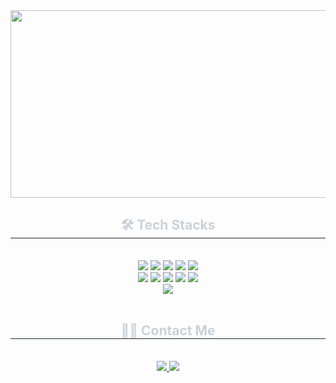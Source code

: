 <div align="center">

  <a href="https://www.gitanimals.org/en_US?utm_medium=image&utm_source=seoyunch&utm_content=farm">
    <img
      src="https://render.gitanimals.org/farms/seoyunch"
      width="600"
      height="300"
    />
  </a>

  <h2 style="border-bottom: 1px solid #21262d; color: #c9d1d9;">🛠️ Tech Stacks</h2>
  <br>

  <div align="center">
    <img src="https://img.shields.io/badge/C-A8B9CC?style=flat&logo=C&logoColor=white">
    <img src="https://img.shields.io/badge/Github-181717?style=flat&logo=Github&logoColor=white">
    <img src="https://img.shields.io/badge/Figma-F24E1E?style=flat&logo=Figma&logoColor=white">
    <img src="https://img.shields.io/badge/Java-007396?style=flat&logo=Java&logoColor=white">
    <img src="https://img.shields.io/badge/MySQL-4479A1?style=flat&logo=MySQL&logoColor=white">
    <br>
    <img src="https://img.shields.io/badge/MongoDB-47A248?style=flat&logo=MongoDB&logoColor=white">
    <img src="https://img.shields.io/badge/Notion-000000?style=flat&logo=Notion&logoColor=white">
    <img src="https://img.shields.io/badge/Python-3776AB?style=flat&logo=Python&logoColor=white">
    <img src="https://img.shields.io/badge/Spring Boot-6DB33F?style=flat&logo=Spring Boot&logoColor=white">
    <img src="https://img.shields.io/badge/Discord-5865F2?style=flat&logo=Discord&logoColor=white">
    <br>
    <img src="https://img.shields.io/badge/Android-3DDC84?style=flat&logo=Android&logoColor=white">
  </div>

  <br>

  <h2 style="border-bottom: 1px solid #21262d; color: #c9d1d9;">🧑‍💻 Contact Me</h2>
  <br>

  <div align="center">
    <a href="https://www.instagram.com/sbdjtlhc">
      <img src="https://img.shields.io/badge/Instagram-E4405F?style=flat&logo=Instagram&logoColor=white">
    </a>
    <a href="mailto:djfkeh12@gmail.com">
      <img src="https://img.shields.io/badge/Gmail-EA4335?style=flat&logo=Gmail&logoColor=white">
    </a>
  </div>

</div>
